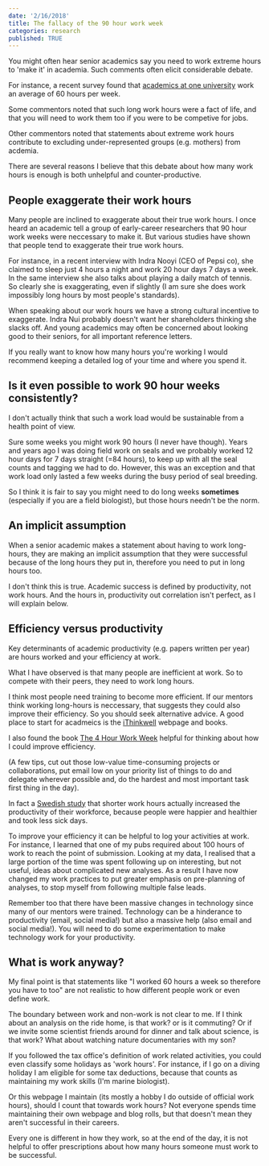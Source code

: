 ```yaml
---
date: '2/16/2018'
title: The fallacy of the 90 hour work week
categories: research
published: TRUE
---
```


You might often hear senior academics say you need to work extreme hours to 'make it' in academia. Such comments often elicit considerable debate.

For instance, a recent survey found that [academics at one university](http://www.insidehighered.com/news/2014/04/09/research-shows-professors-work-long-hours-and-spend-much-day-meetings) work an average of 60 hours per week.

Some commentors noted that such long work hours were a fact of life, and that you will need to work them too if you were to be competive for jobs.

Other commentors noted that statements about extreme work hours contribute to excluding under-represented groups (e.g. mothers) from acdemia.

There are several reasons I believe that this debate about how many work hours is enough is both unhelpful and counter-productive.

## People exaggerate their work hours

Many people are inclined to exaggerate about their true work hours. I once heard an academic tell a group of early-career researchers that 90 hour work weeks were neccessary to make it. But various studies have shown that people tend to exaggerate their true work hours.

For instance, in a recent interview with Indra Nooyi (CEO of Pepsi co), she claimed to sleep just 4 hours a night and work 20 hour days 7 days a week. In the same interview she also talks about playing a daily match of tennis. So clearly she is exaggerating, even if slightly (I am sure she does work impossibly long hours by most people's standards).

When speaking about our work hours we have a strong cultural incentive to exaggerate. Indra Nui probably doesn't want her shareholders thinking she slacks off. And young academics may often be concerned about looking good to their seniors, for all important reference letters.

If you really want to know how many hours you're working I would recommend keeping a detailed log of your time and where you spend it.

## Is it even possible to work 90 hour weeks consistently?

I don't actually think that such a work load would be sustainable from a health point of view.

Sure some weeks you might work 90 hours (I never have though). Years and years ago I was doing field work on seals and we probably worked 12 hour days for 7 days straight (=84 hours), to keep up with all the seal counts and tagging we had to do. However, this was an exception and that work load only lasted a few weeks during the busy period of seal breeding.

So I think it is fair to say you might need to do long weeks **sometimes** (especially if you are a field biologist), but those hours needn't be the norm.

## An implicit assumption

When a senior academic makes a statement about having to work long-hours, they are making an implicit assumption that they were successful because of the long hours they put in, therefore you need to put in long hours too.

I don't think this is true. Academic success is defined by productivity, not work hours. And the hours in, productivity out correlation isn't perfect, as I will explain below.

## Efficiency versus productivity

Key determinants of academic productivity (e.g. papers written per year) are hours worked and your efficiency at work.

What I have observed is that many people are inefficient at work. So to compete with their peers, they need to work long hours.

I think most people need training to become more efficient. If our mentors think working long-hours is neccessary, that suggests they could also improve their efficiency. So you should seek alternative advice. A good place to start for acadmeics is the [iThinkwell](http://www.ithinkwell.com.au/) webpage and books.

I also found the book [The 4 Hour Work Week](https://fourhourworkweek.com/) helpful for thinking about how I could improve efficiency.

(A few tips, cut out those low-value time-consuming projects or collaborations, put email low on your priority list of things to do and delegate wherever possible and, do the hardest and most important task first thing in the day).

In fact a [Swedish study](http://www.bbc.com/news/business-38843341) that shorter work hours actually increased the productivity of their workforce, because people were happier and healthier and took less sick days.

To improve your efficiency it can be helpful to log your activities at work. For instance, I learned that one of my pubs required about 100 hours of work to reach the point of submission. Looking at my data, I realised that a large portion of the time was spent following up on interesting, but not useful, ideas about complicated new analyses. As a result I have now changed my work practices to put greater emphasis on pre-planning of analyses, to stop myself from following multiple false leads.

Remember too that there have been massive changes in technology since many of our mentors were trained. Technology can be a hinderance to productivity (email, social media!) but also a massive help (also email and social media!). You will need to do some experimentation to make technology work for your productivity.

## What is work anyway?

My final point is that statements like "I worked 60 hours a week so therefore you have to too" are not realistic to how different people work or even define work.

The boundary between work and non-work is not clear to me. If I think about an analysis on the ride home, is that work? or is it commuting? Or if we invite some scientist friends around for dinner and talk about science, is that work? What about watching nature documentaries with my son?

If you followed the tax office's definition of work related activities, you could even classify some holidays as 'work hours'. For instance, if I go on a diving holiday I am eligible for some tax deductions, because that counts as maintaining my work skills (I'm  marine biologist).

Or this webpage I maintain (its mostly a hobby I do outside of official work hours), should I count that towards work hours? Not everyone spends time maintaining their own webpage and blog rolls, but that doesn't mean they aren't successful in their careers.

Every one is different in how they work, so at the end of the day, it is not helpful to offer prescriptions about how many hours someone must work to be successful.
